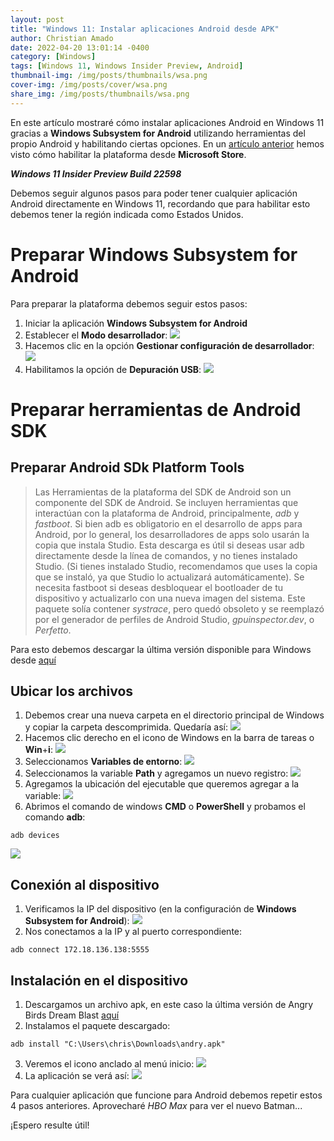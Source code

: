 ```yaml
---
layout: post
title: "Windows 11: Instalar aplicaciones Android desde APK"
author: Christian Amado
date: 2022-04-20 13:01:14 -0400
category: [Windows]
tags: [Windows 11, Windows Insider Preview, Android]
thumbnail-img: /img/posts/thumbnails/wsa.png
cover-img: /img/posts/cover/wsa.png
share_img: /img/posts/thumbnails/wsa.png
---
```


En este artículo mostraré cómo instalar aplicaciones Android en Windows 11 gracias a **Windows Subsystem for Android** utilizando herramientas del propio Android y habilitando ciertas opciones. En un [artículo anterior](/posts/2022-04-13-enable-wsa/) hemos visto cómo habilitar la plataforma desde **Microsoft Store**.

***Windows 11 Insider Preview Build 22598***

<!--more-->

Debemos seguir algunos pasos para poder tener cualquier aplicación Android directamente en Windows 11, recordando que para habilitar esto debemos tener la región indicada como Estados Unidos.

# Preparar Windows Subsystem for Android
Para preparar la plataforma debemos seguir estos pasos:
1. Iniciar la aplicación **Windows Subsystem for Android**
2. Establecer el **Modo desarrollador**:
![](/img/posts/2022/04/20/adb1.png)
3. Hacemos clic en la opción **Gestionar configuración de desarrollador**:
![](/img/posts/2022/04/20/adb2.png)
4. Habilitamos la opción de **Depuración USB**:
![](/img/posts/2022/04/20/adb3.png)

# Preparar herramientas de Android SDK
## Preparar Android SDk Platform Tools
> Las Herramientas de la plataforma del SDK de Android son un componente del SDK de Android. Se incluyen herramientas que interactúan con la plataforma de Android, principalmente, *adb* y *fastboot*. Si bien adb es obligatorio en el desarrollo de apps para Android, por lo general, los desarrolladores de apps solo usarán la copia que instala Studio. Esta descarga es útil si deseas usar adb directamente desde la línea de comandos, y no tienes instalado Studio. (Si tienes instalado Studio, recomendamos que uses la copia que se instaló, ya que Studio lo actualizará automáticamente). Se necesita fastboot si deseas desbloquear el bootloader de tu dispositivo y actualizarlo con una nueva imagen del sistema. Este paquete solía contener *systrace*, pero quedó obsoleto y se reemplazó por el generador de perfiles de Android Studio, *gpuinspector.dev*, o *Perfetto*.

Para esto debemos descargar la última versión disponible para Windows desde [aquí](https://dl.google.com/android/repository/platform-tools-latest-windows.zip)

## Ubicar los archivos
1. Debemos crear una nueva carpeta en el directorio principal de Windows y copiar la carpeta descomprimida. Quedaría así:
![](/img/posts/2022/04/20/adb4.png)
2. Hacemos clic derecho en el icono de Windows en la barra de tareas o **Win**+**i**:
![](/img/posts/2022/04/20/adb5.png)
3. Seleccionamos **Variables de entorno**:
![](/img/posts/2022/04/20/adb6.png)
4. Seleccionamos la variable **Path** y agregamos un nuevo registro:
![](/img/posts/2022/04/20/adb7.png)
5. Agregamos la ubicación del ejecutable que queremos agregar a la variable:
![](/img/posts/2022/04/20/adb8.png)
6. Abrimos el comando de windows **CMD** o **PowerShell** y probamos el comando **adb**:
```
adb devices
```
![](/img/posts/2022/04/20/adb9.png)

## Conexión al dispositivo
1. Verificamos la IP del dispositivo (en la configuración de **Windows Subsystem for Android**):
![](/img/posts/2022/04/20/adb10.png)
2. Nos conectamos a la IP y al puerto correspondiente:
```
adb connect 172.18.136.138:5555
```
## Instalación en el dispositivo
1. Descargamos un archivo apk, en este caso la última versión de Angry Birds Dream Blast [aquí](https://www.apkmirror.com/apk/rovio-entertainment-corporation/angry-birds-dream-blast/angry-birds-dream-blast-1-40-1-release/angry-birds-dream-blast-1-40-1-android-apk-download/)
2. Instalamos el paquete descargado:
```
adb install "C:\Users\chris\Downloads\andry.apk"
```
3. Veremos el icono anclado al menú inicio:
![](/img/posts/2022/04/20/adb11.png)
4. La aplicación se verá así:
![](/img/posts/2022/04/20/adb12.png)

Para cualquier aplicación que funcione para Android debemos repetir estos 4 pasos anteriores. Aprovecharé *HBO Max* para ver el nuevo Batman...

¡Espero resulte útil!